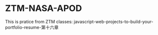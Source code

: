 # ZTM-NASA-APOD
This is pratice from ZTM classes: javascript-web-projects-to-build-your-portfolio-resume-第十六章
